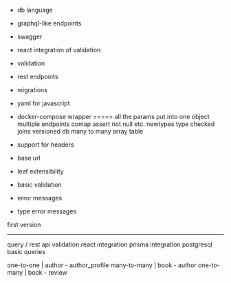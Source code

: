 - db language
- graphql-like endpoints
- swagger
- react integration of validation
- validation
- rest endpoints
- migrations
- yaml for javascript
- docker-compose wrapper
=====
all the params put into one object
multiple endpoints comap
assert not null etc.
newtypes
type checked joins
versioned db
many to many array table

- support for headers
- base url
- leaf extensibility
- basic validation
- error messages
- type error messages 

first version

------

query / rest api
validation
react integration
prisma integration
postgresql basic queries

one-to-one   | author - author_profile
many-to-many | book - author
one-to-many  | book - review
